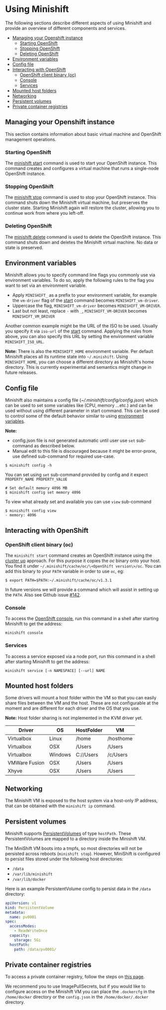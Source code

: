 # Using Minishift

The following sections describe different aspects of using Minishift and provide an
overview of different components and services.

<!-- MarkdownTOC -->

- [Managing your Openshift instance](#managing-your-openshift-instance)
  - [Starting OpenShift](#starting-openshift)
  - [Stopping OpenShift](#stopping-openshift)
  - [Deleting OpenShift](#deleting-openshift)
- [Environment variables](#environment-variables)
- [Config file](#config-file)
- [Interacting with OpenShift](#interacting-with-openshift)
  - [OpenShift client binary \(oc\)](#openshift-client-binary-oc)
  - [Console](#console)
  - [Services](#services)
- [Mounted host folders](#mounted-host-folders)
- [Networking](#networking)
- [Persistent volumes](#persistent-volumes)
- [Private container registries](#private-container-registries)

<!-- /MarkdownTOC -->

<a name="managing-your-openshift-instance"></a>
## Managing your Openshift instance

This section contains information about basic virtual machine and OpenShift management operations.

<a name="starting-openshift"></a>
### Starting OpenShift

The [minishift start](./minishift_start.md) command is used to start your OpenShift instance.
This command creates and configures a virtual machine that runs a single-node OpenShift instance.

<a name="stopping-openshift"></a>
### Stopping OpenShift

The [minishift stop](./minishift_stop.md) command is used to stop your OpenShift instance.
This command shuts down the Minishift virtual machine, but preserves the cluster state.
Starting Minishift again will restore the cluster, allowing you to continue work from where you left-off.

<a name="deleting-openshift"></a>
### Deleting OpenShift

The [minishift delete](./minishift_delete.md) command is used to delete the OpenShift instance.
This command shuts down and deletes the Minishift virtual machine. No data or state is preserved.

<a name="environment-variables"></a>
## Environment variables

Minishift allows you to specify command line flags you commonly use via environment variables.
To do so, apply the following rules to the flag you want to set via an environment variable.

* Apply `MINISHIFT_` as a prefix to your environment variable, for example the `vm-driver` flag
  of the [start](./minishift_start.md) command becomes `MINISHIFT_vm-driver`.
* Uppercase the flag, `MINISHIFT_vm-driver` becomes `MINISHIFT_VM-DRIVER`.
* Last but not least, replace `-` with `_`, `MINISHIFT_VM-DRIVER` becomes `MINISHIFT_VM_DRIVER`

Another common example might be the URL of the ISO to be used. Usually you specify it via
`iso-url` of the [start](./minishift_start.md) command. Applying the rules from above, you can
also specify this URL by setting the environment variable `MINISHIFT_ISO_URL`.

**Note:** There is also the `MINISHIFT_HOME` environment variable. Per default Minishift places all
its runtime state into `~/.minishift`. Using `MINISHIFT_HOME`, you can choose a different directory
as Minishift's home directory. This is currently experimental and semantics might change in
future releases.

<a name="config-file"></a>
## Config file

Minishift also maintains a config file (_~/.minishift/config/config.json_) which can be used to set some
variables like (CPU, memory ...etc.) and can be used without using different parameter in start command.
This can be used to control some of the default behavior similar to using
[environment variables](#environment-variables).

**Note:**

* config.json file is not generated automatic until user use `set` sub-command as described below.
* Manual edit to this file is discouraged because it might be error-prone, use defined sub-command for required use-case.

```shell
$ minishift config -h
```

You can set using `set` sub-command provided by config and it expect `PROPERTY_NAME PROPERTY_VALUE`

    # Set default memory 4096 MB
    $ minishift config set memory 4096

To view what already set and available you can use `view` sub-command

    $ minishift config view
    - memory: 4096

<a name="interacting-with-openshift"></a>
## Interacting with OpenShift

<a name="openshift-client-binary-oc"></a>
### OpenShift client binary (oc)

The `minishift start` command creates an OpenShift instance using the
[cluster up](https://github.com/openshift/origin/blob/master/docs/cluster_up_down.md) approach.
For this purpose it copies the _oc_ binary onto  your host. You find it under
`~/.minishift/cache/oc/\<OpenShift version\>/oc`. You can add this binary to your `PATH` variable
in order to use `oc`, eg:

    $ export PATH=$PATH:~/.minishift/cache/oc/v1.3.1

In future versions we will provide a command which will assist in setting up the `PATH`. Also
see Github issue [#142](https://github.com/minishift/minishift/issues/142).

<a name="console"></a>
### Console

To access the [OpenShift console](https://docs.openshift.org/latest/architecture/infrastructure_components/web_console.html),
run this command in a shell after starting Minishift to get the address:

```shell
minishift console
```

<a name="services"></a>
### Services

To access a service exposed via a node port, run this command in a shell after starting Minishift to get the address:

```shell
minishift service [-n NAMESPACE] [--url] NAME
```

<a name="mounted-host-folders"></a>
## Mounted host folders

Some drivers will mount a host folder within the VM so that you can easily share files between the VM and the host.
These are not configurable at the moment and are different for each driver and the OS that you use.

**Note:** Host folder sharing is not implemented in the KVM driver yet.

| Driver | OS | HostFolder | VM |
| --- | --- | --- | --- |
| Virtualbox | Linux | /home | /hosthome |
| Virtualbox | OSX | /Users | /Users |
| Virtualbox | Windows | C://Users | /c/Users |
| VMWare Fusion | OSX | /Users | /Users |
| Xhyve | OSX | /Users | /Users |

<a name="networking"></a>
## Networking

The Minishift VM is exposed to the host system via a host-only IP address, that can be obtained
with the `minishift ip` command.

<a name="persistent-volumes"></a>
## Persistent volumes

Minishift supports [PersistentVolumes](https://docs.openshift.org/latest/dev_guide/persistent_volumes.html)
of type `hostPath`. These PersistentVolumes are mapped to a directory inside the Minishift VM.

The MiniShift VM boots into a tmpfs, so most directories will not be persisted across reboots (`minishift stop`).
However, MiniShift is configured to persist files stored under the following host directories:

* `/data`
* `/var/lib/minishift`
* `/var/lib/docker`

Here is an example PersistentVolume config to persist data in the `/data` directory:

```yaml
apiVersion: v1
kind: PersistentVolume
metadata:
  name: pv0001
spec:
  accessModes:
    - ReadWriteOnce
  capacity:
    storage: 5Gi
  hostPath:
    path: /data/pv0001/
```

<a name="private-container-registries"></a>
## Private container registries

To access a private container registry, follow the steps on [this page](http://kubernetes.io/docs/user-guide/images/).

We recommend you to use ImagePullSecrets, but if you would like to configure access on the
Minishift VM you can place the `.dockercfg` in the `/home/docker` directory or the `config.json`
in the `/home/docker/.docker` directory.

